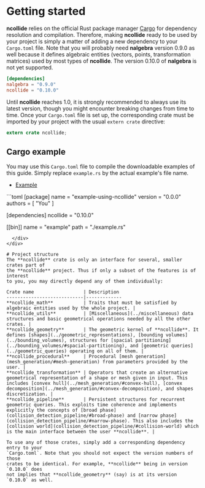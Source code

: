 # Getting started
**ncollide** relies on the official Rust package manager
[Cargo](http://crates.io) for dependency resolution and compilation. Therefore,
making **ncollide** ready to be used by your project is simply a matter of
adding a new dependency to your `Cargo.toml` file. Note that you will probably
need **nalgebra** version 0.9.0 as well because it defines algebraic entities
(vectors, points, transformation matrices) used by most types of **ncollide**.
The version 0.10.0 of **nalgebra** is not yet supported.

```toml
[dependencies]
nalgebra = "0.9.0"
ncollide = "0.10.0"
```

Until **ncollide** reaches 1.0, it is strongly recommended to always use its
latest version, though you might encounter breaking changes from time to time.
Once your `Cargo.toml` file is set up, the corresponding crate must be imported
by your project with the usual `extern crate` directive:
```rust
extern crate ncollide;
```

## Cargo example
You may use this `Cargo.toml` file to compile the downloadable examples of this
guide. Simply replace `example.rs` by the actual example's file name.

<ul class="nav nav-tabs">
  <li class="active"><a id="tab_nav_link" data-toggle="tab" href="#cargo">Example</a></li>

  <div class="btn-primary" onclick="window.open('https://raw.githubusercontent.com/sebcrozet/ncollide/gh-pages/src/cargo/Cargo.toml')"></div>
</ul>

<div class="tab-content" markdown="1">
  <div id="cargo" class="tab-pane in active">
```toml
[package]
name    = "example-using-ncollide"
version = "0.0.0"
authors = [ "You" ]

[dependencies]
ncollide = "0.10.0"

[[bin]]
name = "example"
path = "./example.rs"
```
  </div>
</div>

# Project structure
The **ncollide** crate is only an interface for several, smaller crates part of
the **ncollide** project. Thus if only a subset of the features is of interest
to you, you may directly depend any of them individually:

Crate name                  | Description
----------------------------|-------------
**ncollide_math**           | Traits that must be satisfied by algebraic entities used by the whole project. |
**ncollide_utils**          | [Miscellaneous](../miscellaneous) data structures and basic geometrical operations needed by all the other crates. |
**ncollide_geometry**       | The geometric kernel of **ncollide**. It defines [shapes](../geometric_representations), [bounding volumes](../bounding_volumes), structures for [spacial partitioning](../bounding_volumes/#spacial-partitioning), and [geometric queries](../geometric_queries) operating on all of them. |
**ncollide_procedural**     | Procedural [mesh generation](mesh_generation/#mesh-generation) from parameters provided by the user. |
**ncollide_transformation** | Operators that create an alternative geometrical representation of a shape or mesh given in input. This includes [convex hull](../mesh_generation/#convex-hull), [convex decomposition](../mesh_generation/#convex-decomposition), and shapes discretization. |
**ncollide_pipeline**       | Persistent structures for recurrent geometric queries. This exploits time coherence and implements explicitly the concepts of [broad phase](collision_detection_pipeline/#broad-phase) and [narrow phase](collision_detection_pipeline/#narrow-phase). This also includes the [collision world](collision_detection_pipeline/#collision-world) which is the main interface between the user **ncollide**. |

To use any of those crates, simply add a corresponding dependency entry to your
`Cargo.toml`. Note that you should not expect the version numbers of those
crates to be identical. For example, **ncollide** being in version `0.10.0` does
not implies that **ncollide_geometry** (say) is at its version `0.10.0` as well.
